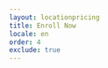 ```yaml
---
layout: locationpricing
title: Enroll Now
locale: en
order: 4
exclude: true
---
```


<script async src="https://js.stripe.com/v3/pricing-table.js"></script>
<div class="p-4 bg-custom4 rounded">
    <stripe-pricing-table pricing-table-id="prctbl_1OcCmFDvY5Eit5tr2XQB6YbS"
        publishable-key="pk_live_51OSVZRDvY5Eit5tr2N0bTXCpwgUxmtzjYY4K8YQQbvbr1bv3s0JDw1KV35xKQuDwDA7fAPWjQv821cs1wlcdzEvv00Db4GFVaz">
    </stripe-pricing-table>
</div>

